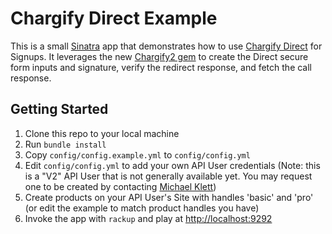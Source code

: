 Chargify Direct Example
=======================

This is a small [Sinatra](http://www.sinatrarb.com/) app that demonstrates how to use [Chargify Direct](http://docs.chargify.com/chargify-direct-introduction) for
Signups.  It leverages the new [Chargify2 gem](https://github.com/chargify/chargify2) to create the Direct secure form inputs and signature, verify the redirect response, and fetch the call response.

Getting Started
---------------

1. Clone this repo to your local machine
2. Run `bundle install`
3. Copy `config/config.example.yml` to `config/config.yml`
4. Edit `config/config.yml` to add your own API User credentials (Note: this is a "V2" API User that is not generally available yet.  You may request one to be created by contacting [Michael Klett](https://github.com/moklett))
5. Create products on your API User's Site with handles 'basic' and 'pro' (or edit the example to match product handles you have)
6. Invoke the app with `rackup` and play at <http://localhost:9292>
